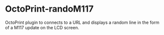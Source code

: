 # OctoPrint-randoM117
OctoPrint plugin to connects to a URL and displays a random line in the form of a M117 update on the LCD screen.
